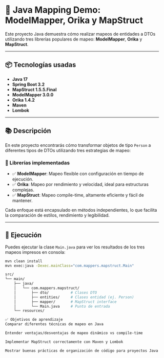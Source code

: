 # 🧭 Java Mapping Demo: ModelMapper, Orika y MapStruct

Este proyecto Java demuestra cómo realizar mapeos de entidades a DTOs utilizando tres librerías populares de mapeo: **ModelMapper**, **Orika** y **MapStruct**.

---

## 📦 Tecnologías usadas

- **Java 17**
- **Spring Boot 3.2**
- **MapStruct 1.5.5.Final**
- **ModelMapper 3.0.0**
- **Orika 1.4.2**
- **Maven**
- **Lombok**

---

## 📚 Descripción

En este proyecto encontrarás cómo transformar objetos de tipo `Person` a diferentes tipos de DTOs utilizando tres estrategias de mapeo:

### 🔁 Librerías implementadas

- ✅ **ModelMapper**: Mapeo flexible con configuración en tiempo de ejecución.
- ✅ **Orika**: Mapeo por rendimiento y velocidad, ideal para estructuras complejas.
- ✅ **MapStruct**: Mapeo compile-time, altamente eficiente y fácil de mantener.

Cada enfoque está encapsulado en métodos independientes, lo que facilita la comparación de estilos, rendimiento y legibilidad.

---

## 🧪 Ejecución

Puedes ejecutar la clase `Main.java` para ver los resultados de los tres mapeos impresos en consola:

```bash
mvn clean install
mvn exec:java -Dexec.mainClass="com.mappers.mapstruct.Main"

src/
└── main/
    ├── java/
    │   └── com.mappers.mapstruct/
    │       ├── dto/          # Clases DTO
    │       ├── entities/     # Clases entidad (ej. Person)
    │       ├── mapper/       # MapStruct interface
    │       └── Main.java     # Punto de entrada
    └── resources/

✅ Objetivos de aprendizaje
Comparar diferentes técnicas de mapeo en Java

Entender ventajas/desventajas de mapeo dinámico vs compile-time

Implementar MapStruct correctamente con Maven y Lombok

Mostrar buenas prácticas de organización de código para proyectos Java


